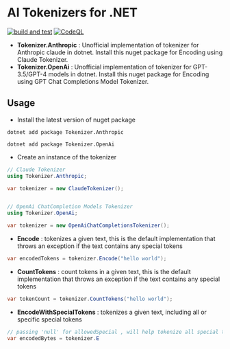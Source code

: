 # AI Tokenizers for .NET

[![build and test](https://github.com/superfastcharger/ai-tokenizers-dotnet/actions/workflows/build-and-test.yml/badge.svg)](https://github.com/superfastcharger/ai-tokenizers-dotnet/actions/workflows/build-and-test.yml) [![CodeQL](https://github.com/superfastcharger/ai-tokenizers-dotnet/actions/workflows/codeql.yml/badge.svg)](https://github.com/superfastcharger/ai-tokenizers-dotnet/actions/workflows/codeql.yml)

- **Tokenizer.Anthropic** : Unofficial implementation of tokenizer for Anthropic claude in dotnet. Install this nuget package for Encoding using Claude Tokenizer.
- **Tokenizer.OpenAi** : Unofficial implementation of tokenizer for GPT-3.5/GPT-4 models in dotnet. Install this nuget package for Encoding using GPT Chat Completions Model Tokenizer.

## Usage

- Install the latest version of nuget package

```
dotnet add package Tokenizer.Anthropic

dotnet add package Tokenizer.OpenAi
```

- Create an instance of the tokenizer

```csharp
// Claude Tokenizer
using Tokenizer.Anthropic;

var tokenizer = new ClaudeTokenizer();


// OpenAi ChatCompletion Models Tokenizer
using Tokenizer.OpenAi;

var tokenizer = new OpenAiChatCompletionsTokenizer();
```

- **Encode** : tokenizes a given text, this is the default implementation that throws an exception if the text contains any special tokens

```csharp
var encodedTokens = tokenizer.Encode("hello world");
```

- **CountTokens** : count tokens in a given text, this is the default implementation that throws an exception if the text contains any special tokens

```csharp
var tokenCount = tokenizer.CountTokens("hello world");
```

- **EncodeWithSpecialTokens** : tokenizes a given text, including all or specific special tokens

```csharp
// passing 'null' for allowedSpecial , will help tokenize all special tokens
var encodedBytes = tokenizer.E